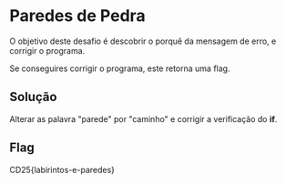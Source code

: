 # Paredes de Pedra

O objetivo deste desafio é descobrir o porquê da mensagem de erro, e corrigir o programa.

Se conseguires corrigir o programa, este retorna uma flag.

## Solução

Alterar as palavra "parede" por "caminho" e corrigir a verificação do **if**.

## Flag
CD25{labirintos-e-paredes}